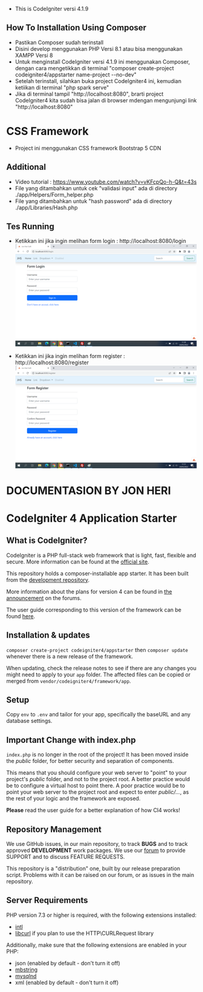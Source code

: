 - This is CodeIgniter versi 4.1.9

## How To Installation Using Composer

- Pastikan Composer sudah terinstall
- Disini develop menggunakan PHP Versi 8.1 atau bisa menggunakan XAMPP Versi 8
- Untuk menginstall CodeIgniter versi 4.1.9 ini menggunakan Composer, dengan cara mengetikkan di terminal "composer create-project codeigniter4/appstarter name-project --no-dev"
- Setelah terinstall, silahkan buka project CodeIgniter4 ini, kemudian ketiikan di terminal "php spark serve"
- Jika di terminal tampil "http://localhost:8080", brarti project CodeIgniter4 kita sudah bisa jalan di browser mdengan mengunjungi link "http://localhost:8080"

# CSS Framework

- Project ini menggunakan CSS framework Bootstrap 5 CDN

## Additional

- Video tutorial : https://www.youtube.com/watch?v=vKFcpQo-h-Q&t=43s
- File yang ditambahkan untuk cek "validasi input" ada di directory ./app/Helpers/Form_helper.php
- File yang ditambahkan untuk "hash password" ada di directory ./app/Libraries/Hash.php

## Tes Running

- Ketikkan ini jika ingin melihan form login : http://localhost:8080/login
  !["JonheriAPITes Presentation"](https://github.com/joniheri/ci4.1.9-testapi-withcomposer/blob/master/screenshot/form_login.png "JonheriAPITes Presentation")

- Ketikkan ini jika ingin melihan form register : http://localhost:8080/register
  !["JonheriAPITes Presentation"](https://github.com/joniheri/ci4.1.9-testapi-withcomposer/blob/master/screenshot/form_register.png "JonheriAPITes Presentation")

# DOCUMENTASION BY JON HERI

# CodeIgniter 4 Application Starter

## What is CodeIgniter?

CodeIgniter is a PHP full-stack web framework that is light, fast, flexible and secure.
More information can be found at the [official site](http://codeigniter.com).

This repository holds a composer-installable app starter.
It has been built from the
[development repository](https://github.com/codeigniter4/CodeIgniter4).

More information about the plans for version 4 can be found in [the announcement](http://forum.codeigniter.com/thread-62615.html) on the forums.

The user guide corresponding to this version of the framework can be found
[here](https://codeigniter4.github.io/userguide/).

## Installation & updates

`composer create-project codeigniter4/appstarter` then `composer update` whenever
there is a new release of the framework.

When updating, check the release notes to see if there are any changes you might need to apply
to your `app` folder. The affected files can be copied or merged from
`vendor/codeigniter4/framework/app`.

## Setup

Copy `env` to `.env` and tailor for your app, specifically the baseURL
and any database settings.

## Important Change with index.php

`index.php` is no longer in the root of the project! It has been moved inside the _public_ folder,
for better security and separation of components.

This means that you should configure your web server to "point" to your project's _public_ folder, and
not to the project root. A better practice would be to configure a virtual host to point there. A poor practice would be to point your web server to the project root and expect to enter _public/..._, as the rest of your logic and the
framework are exposed.

**Please** read the user guide for a better explanation of how CI4 works!

## Repository Management

We use GitHub issues, in our main repository, to track **BUGS** and to track approved **DEVELOPMENT** work packages.
We use our [forum](http://forum.codeigniter.com) to provide SUPPORT and to discuss
FEATURE REQUESTS.

This repository is a "distribution" one, built by our release preparation script.
Problems with it can be raised on our forum, or as issues in the main repository.

## Server Requirements

PHP version 7.3 or higher is required, with the following extensions installed:

- [intl](http://php.net/manual/en/intl.requirements.php)
- [libcurl](http://php.net/manual/en/curl.requirements.php) if you plan to use the HTTP\CURLRequest library

Additionally, make sure that the following extensions are enabled in your PHP:

- json (enabled by default - don't turn it off)
- [mbstring](http://php.net/manual/en/mbstring.installation.php)
- [mysqlnd](http://php.net/manual/en/mysqlnd.install.php)
- xml (enabled by default - don't turn it off)
